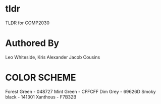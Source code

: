 # tldr
TLDR for COMP2030

# Authored By
Leo Whiteside, <!--- PUT YOUR NAMES HERE !--->
Kris Alexander
Jacob Cousins


# COLOR SCHEME

Forest Green - 048727
Mint Green - CFFCFF
Dim Grey - 69626D
Smoky black - 141301
Xanthous - F7B32B
